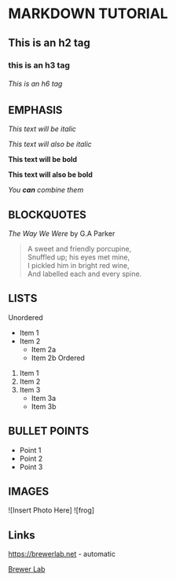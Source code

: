 # MARKDOWN TUTORIAL 
## This is an h2 tag 
### this is an h3 tag
###### This is an h6 tag
## EMPHASIS 
*This text will be italic*

_This text will also be italic_

**This text will be bold**

__This text will also be bold__

_You **can** combine them_

## BLOCKQUOTES
_The Way We Were_ by G.A Parker

> A sweet and friendly porcupine, \
> Snuffled up; his eyes met mine, \
> I pickled him in bright red wine, \
> And labelled each and every spine.

## LISTS

Unordered
* Item 1
* Item 2
	* Item 2a
	* Item 2b
Ordered
1. Item 1
2. Item 2
3. Item 3
	* Item 3a
	* Item 3b

## BULLET POINTS

- Point 1
- Point 2
- Point 3

## IMAGES

![Insert Photo Here]
![frog]

## Links

https://brewerlab.net - automatic

[Brewer Lab](https://brewerlab.net)

